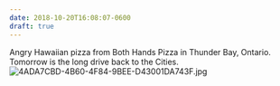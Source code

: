 ```yaml
---
date: 2018-10-20T16:08:07-0600
draft: true
---
```




Angry Hawaiian pizza from Both Hands Pizza in Thunder Bay, Ontario. Tomorrow is the long drive back to the Cities. ![4ADA7CBD-4B60-4F84-9BEE-D43001DA743F.jpg](http://ianwhitney.micro.blog/uploads/2018/a3b26ead3d.jpg)



